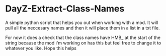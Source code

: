 # DayZ-Extract-Class-Names
A simple python script that helps you out when working with a mod. It will pull all the neccesary names and then it will place them in a list in a txt file. 

For now it does a check that the class names have HMB_ at the start of the string because the mod i'm working on has this but feel free to change it to whatever you like. Hope this helps
